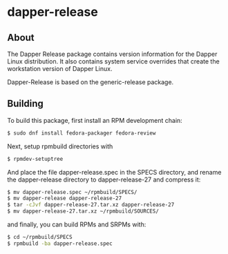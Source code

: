 # dapper-release

## About
The Dapper Release package contains version information for the Dapper Linux distribution. It also contains system service overrides that create the workstation version of Dapper Linux.

Dapper-Release is based on the generic-release package.


## Building
To build this package, first install an RPM development chain:

```bash
$ sudo dnf install fedora-packager fedora-review

```

Next, setup rpmbuild directories with

```bash
$ rpmdev-setuptree
```
And place the file dapper-release.spec in the SPECS directory, and rename the dapper-release directory to dapper-release-27 and compress it:
```bash
$ mv dapper-release.spec ~/rpmbuild/SPECS/
$ mv dapper-release dapper-release-27
$ tar -cJvf dapper-release-27.tar.xz dapper-release-27
$ mv dapper-release-27.tar.xz ~/rpmbuild/SOURCES/
```

and finally, you can build RPMs and SRPMs with:
```bash
$ cd ~/rpmbuild/SPECS
$ rpmbuild -ba dapper-release.spec
```


